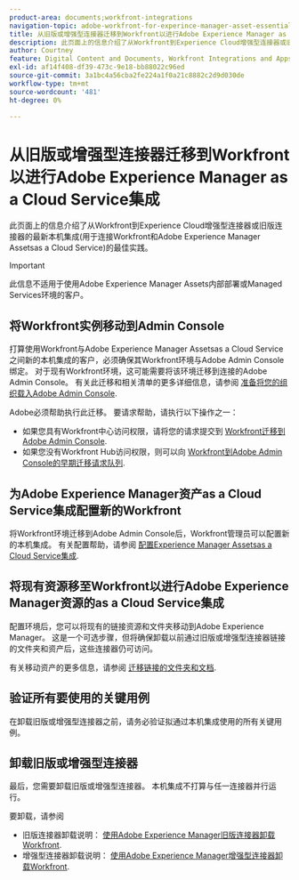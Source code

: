 ```yaml
---
product-area: documents;workfront-integrations
navigation-topic: adobe-workfront-for-experince-manager-asset-essentials
title: 从旧版或增强型连接器迁移到Workfront以进行Adobe Experience Manager as a Cloud Service集成
description: 此页面上的信息介绍了从Workfront到Experience Cloud增强型连接器或旧版连接器的最新本机集成(用于连接Workfront和Adobe Experience Manager Assetsas a Cloud Service)的最佳实践。
author: Courtney
feature: Digital Content and Documents, Workfront Integrations and Apps
exl-id: af14f408-df39-473c-9e18-bb88022c96ed
source-git-commit: 3a1bc4a56cba2fe224a1f0a21c8882c2d9d030de
workflow-type: tm+mt
source-wordcount: '481'
ht-degree: 0%

---
```


# 从旧版或增强型连接器迁移到Workfront以进行Adobe Experience Manager as a Cloud Service集成

此页面上的信息介绍了从Workfront到Experience Cloud增强型连接器或旧版连接器的最新本机集成(用于连接Workfront和Adobe Experience Manager Assetsas a Cloud Service)的最佳实践。

>[!IMPORTANT]
>
>此信息不适用于使用Adobe Experience Manager Assets内部部署或Managed Services环境的客户。

## 将Workfront实例移动到Admin Console

打算使用Workfront与Adobe Experience Manager Assetsas a Cloud Service之间新的本机集成的客户，必须确保其Workfront环境与Adobe Admin Console绑定。 对于现有Workfront环境，这可能需要将该环境迁移到连接的Adobe Admin Console。 有关此迁移和相关清单的更多详细信息，请参阅 [准备将您的组织载入Adobe Admin Console](/help/quicksilver/administration-and-setup/adobe-admin-console/prep-for-admin-console.md).

Adobe必须帮助执行此迁移。 要请求帮助，请执行以下操作之一：

* 如果您具有Workfront中心访问权限，请将您的请求提交到 [Workfront迁移到Adobe Admin Console](https://hub.workfront.com/requests/new?activeTab=tab-new-helpRequest&amp;projectID=629674d500054a38133cf26e01d06a97&amp;path=).
* 如果您没有Workfront Hub访问权限，则可以向 [Workfront到Adobe Admin Console的早期迁移请求队列](https://workfront.az1.qualtrics.com/jfe/form/SV_9T5LuHf05JUOPAi).

## 为Adobe Experience Manager资产as a Cloud Service集成配置新的Workfront

将Workfront环境迁移到Adobe Admin Console后，Workfront管理员可以配置新的本机集成。 有关配置帮助，请参阅 [配置Experience Manager Assetsas a Cloud Service集成](/help/quicksilver/administration-and-setup/configure-integrations/configure-aacs-integration.md).

## 将现有资源移至Workfront以进行Adobe Experience Manager资源的as a Cloud Service集成

配置环境后，您可以将现有的链接资源和文件夹移动到Adobe Experience Manager。 这是一个可选步骤，但将确保卸载以前通过旧版或增强型连接器链接的文件夹和资产后，这些连接器仍可访问。

有关移动资产的更多信息，请参阅 [迁移链接的文件夹和文档](/help/quicksilver/documents/workfront-and-experience-manager-integrations/legacy-enhanced-connector-migration/workfront-document-link-updates.md).

## 验证所有要使用的关键用例

在卸载旧版或增强型连接器之前，请务必验证拟通过本机集成使用的所有关键用例。

## 卸载旧版或增强型连接器

最后，您需要卸载旧版或增强型连接器。 本机集成不打算与任一连接器并行运行。

要卸载，请参阅

* 旧版连接器卸载说明： [使用Adobe Experience Manager旧版连接器卸载Workfront](/help/quicksilver/documents/workfront-and-experience-manager-integrations/legacy-enhanced-connector-migration/uninstall-legacy-connector.md).
* 增强型连接器卸载说明： [使用Adobe Experience Manager增强型连接器卸载Workfront](/help/quicksilver/documents/workfront-and-experience-manager-integrations/legacy-enhanced-connector-migration/uninstall-enhanced-connector.md).
